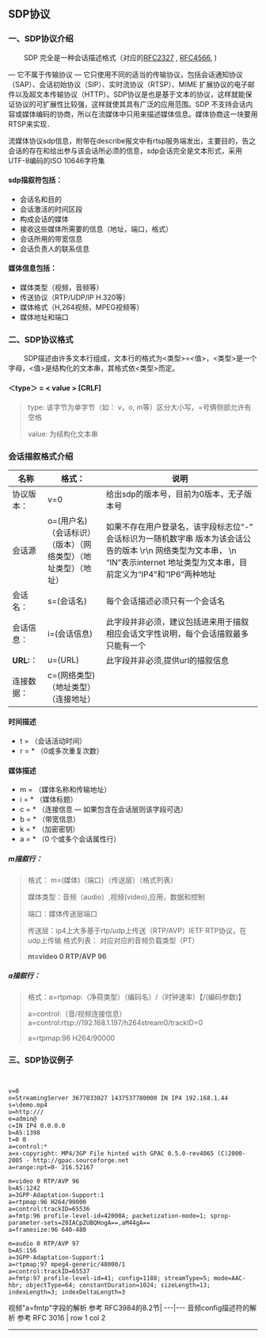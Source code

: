 

## SDP协议





###  一、SDP协议介绍
&nbsp;&nbsp;&nbsp;&nbsp;&nbsp;&nbsp;&nbsp;&nbsp;SDP 完全是一种会话描述格式（对应的[RFC2327](https://www.rfc-editor.org/rfc/rfc2327.txt)  ,
[RFC4566](https://www.rfc-editor.org/rfc/rfc4566.txt), )

― 它不属于传输协议 ― 它只使用不同的适当的传输协议，包括会话通知协议（SAP）、会话初始协议（SIP）、实时流协议（RTSP）、MIME 扩展协议的电子邮件以及超文本传输协议（HTTP）。SDP协议是也是基于文本的协议，这样就能保证协议的可扩展性比较强，这样就使其具有广泛的应用范围。SDP 不支持会话内容或媒体编码的协商，所以在流媒体中只用来描述媒体信息。媒体协商这一块要用RTSP来实现．

流媒体协议sdp信息，附带在describe报文中有rtsp服务端发出，主要目的，告之会话的存在和给出参与该会话所必须的信息，sdp会话完全是文本形式，采用UTF-8编码的ISO 10646字符集

#### sdp描叙符包括：

- 会话名和目的
- 会话激活的时间区段
- 构成会话的媒体
- 接收这些媒体所需要的信息（地址，端口，格式）
- 会话所用的带宽信息
- 会话负责人的联系信息


#### 媒体信息包括：
- 媒体类型（视频，音频等）
- 传送协议（RTP/UDP/IP H.320等）
- 媒体格式（H,264视频，MPEG视频等）
- 媒体地址和端口

###  二、SDP协议格式
&nbsp;&nbsp;&nbsp;&nbsp;&nbsp;&nbsp;&nbsp;&nbsp;SDP描述由许多文本行组成，文本行的格式为<类型>=<值>，<类型>是一个字母，<值>是结构化的文本串，其格式依<类型>而定。

####   ＜type＞ = < value >  [CRLF]  
  
>type:	该字节为单字节（如： v，o, m等）区分大小写，=号俩侧部允许有空格	 
>
> value:	为结构化文本串


### 会话描叙格式介绍
 
 

名称 |  格式： | 说明
---|---|---
协议版本： | 	v=0  | 给出sdp的版本号，目前为0版本，无子版本号
会话源     | 	o=(用户名)（会话标识）（版本）（网络类型）（地址类型）（地址）|如果不存在用户登录名，该字段标志位“-”	会话标识为一随机数字串	 	版本为该会话公告的版本 	 \r\n  网络类型为文本串，  \n  “IN”表示internet	  地址类型为文本串，目前定义为“IP4”和“IP6”两种地址
会话名： | s=(会话名)   | 每个会话描述必须只有一个会话名
会话信息： | 	i=(会话信息)  | 此字段并非必须，建议包括进来用于描叙相应会话文字性说明，每个会话描叙最多只能有一个
**URL:**： | 	u=(URL) | 此字段并非必须,提供url的描叙信息
连接数据： | 		c=(网络类型)（地址类型）（连接地址）


#### 时间描述

- t = （会话活动时间）
- r = * （0或多次重复次数）

#### 媒体描述

- m = （媒体名称和传输地址）
- i = * （媒体标题）
- c = * （连接信息 — 如果包含在会话层则该字段可选）
- b = * （带宽信息）
- k = * （加密密钥）
- a = * （0 个或多个会话属性行）



##### m描叙行：

 
> 格式：	m=(媒体)（端口）（传送层）（格式列表）
>
>	媒体类型：音频（audio）,视频(video),应用，数据和控制
>
> 	端口：媒体传送层端口
>
>	传送层：ip4上大多基于rtp/udp上传送（RTP/AVP）IETF RTP协议，在udp上传输
>   格式列表： 对应对应的音频负载类型（PT）
>
>   **m=video 0 RTP/AVP 96**



##### a描叙行：


> 格式：a=rtpmap:（净荷类型）（编码名）/（时钟速率）【/(编码参数)】
>  
>   a=control:（音/视频连接信息）	 
 	a=control:rtsp://192.168.1.197/h264stream0/trackID=0
>
>  a=rtpmap:96 H264/90000
 	
 	
###  	三、SDP协议例子
 	
```


v=0
o=StreamingServer 3677033027 1437537780000 IN IP4 192.168.1.44
s=\demo.mp4
u=http:///
e=admin@
c=IN IP4 0.0.0.0
b=AS:1398
t=0 0
a=control:*
a=x-copyright: MP4/3GP File hinted with GPAC 0.5.0-rev4065 (C)2000-2005 - http://gpac.sourceforge.net
a=range:npt=0- 216.52167

m=video 0 RTP/AVP 96
b=AS:1242
a=3GPP-Adaptation-Support:1
a=rtpmap:96 H264/90000
a=control:trackID=65536
a=fmtp:96 profile-level-id=42000A; packetization-mode=1; sprop-parameter-sets=Z0IACpZUBQHogA==,aM44gA==
a=framesize:96 640-480

m=audio 0 RTP/AVP 97
b=AS:156
a=3GPP-Adaptation-Support:1
a=rtpmap:97 mpeg4-generic/48000/1
a=control:trackID=65537
a=fmtp:97 profile-level-id=41; config=1188; streamType=5; mode=AAC-hbr; objectType=64; constantDuration=1024; sizeLength=13; indexLength=3; indexDeltaLength=3

```


视频"a=fmtp"字段的解析 参考 RFC3984的8.2节| 
---|---
音频config描述符的解析 参考 RFC 3016 | row 1 col 2



---

 


